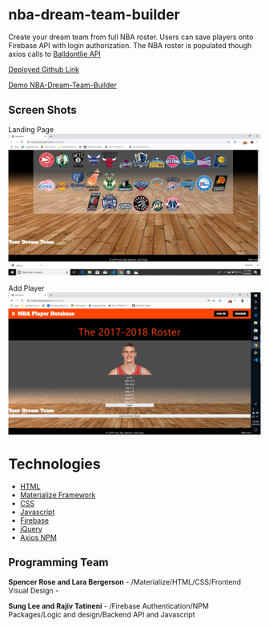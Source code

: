 # nba-dream-team-builder
Create your dream team from full NBA roster. Users can save players onto Firebase API with login authorization.  The NBA roster is populated though axios calls to [Balldontlie API](https://www.balldontlie.io/#introduction)

[Deployed Github Link](https://sungsoolee2.github.io/project-01/)

[Demo NBA-Dream-Team-Builder](https://drive.google.com/open?id=1SgVplw4lab7C613eOn6gpeG1jHmacWaM)


## Screen Shots

Landing Page
![Screen shot](/images/nbateam.png)

Add Player
![Screen shot2](/images/nbascreenplayer.png)

# Technologies 

- [HTML](https://en.wikipedia.org/wiki/HTML5)
- [Materialize Framework](https://materializecss.com/)
- [CSS](https://en.wikipedia.org/wiki/Cascading_Style_Sheets)
- [Javascript](https://en.wikipedia.org/wiki/JavaScript)
- [Firebase](https://en.wikipedia.org/wiki/Firebase)
- [jQuery](https://jquery.com/)
- [Axios NPM](https://www.npmjs.com/package/axios)

## Programming Team

**Spencer Rose and Lara Bergerson** - /Materialize/HTML/CSS/Frontend Visual Design - 

**Sung Lee and Rajiv Tatineni** - /Firebase Authentication/NPM Packages/Logic and design/Backend API and Javascript 